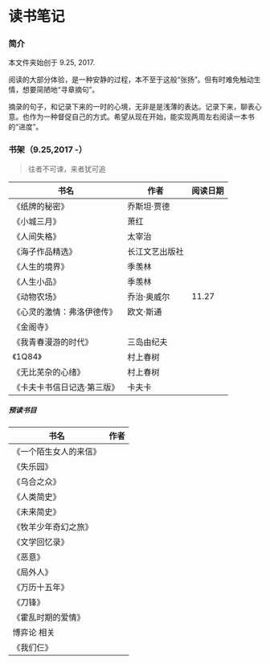 # 读书笔记

### 简介

本文件夹始创于 9.25, 2017.

阅读的大部分体验，是一种安静的过程，本不至于这般“张扬”。但有时难免触动生情，想要简陋地“寻章摘句”。

摘录的句子，和记录下来的一时的心境，无非是是浅薄的表达。记录下来，聊表心意。也作为一种督促自己的方式。希望从现在开始，能实现两周左右阅读一本书的“进度”。

### 书架（9.25,2017 -）
> 往者不可谏，来者犹可追

书名|作者|阅读日期
---|---|---
《纸牌的秘密》|乔斯坦·贾德|
《小城三月》|萧红|
《人间失格》|太宰治|
《海子作品精选》|长江文艺出版社|
《人生的境界》|季羡林|
《人生小品》|季羡林|
《动物农场》|乔治·奥威尔|11.27
《心灵的激情：弗洛伊德传》|欧文·斯通|
《金阁寺》|
《我青春漫游的时代》|三岛由纪夫|
《1Q84》|村上春树|
《无比芜杂的心绪》|村上春树|
《卡夫卡书信日记选·第三版》|卡夫卡|

##### 预读书目

书名|作者
---|---
《一个陌生女人的来信》|
《失乐园》|
《乌合之众》|
《人类简史》|
《未来简史》|
《牧羊少年奇幻之旅》|
《文学回忆录》|
《恶意》|
《局外人》|
《万历十五年》|
《刀锋》|
《霍乱时期的爱情》|
博弈论 相关|
《我们仨》|
